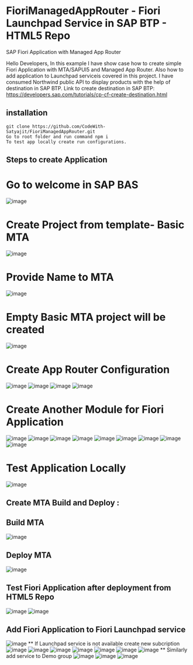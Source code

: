 # FioriManagedAppRouter - Fiori Launchpad Service in SAP BTP - HTML5 Repo
SAP Fiori Application with Managed App Router

Hello Developers,
In this example I have show case how to create simple Fiori Application with MTA/SAPUI5 and Managed App Router.
Also how to add application to Launchpad serviceis covered in this project.
I have consumed Northwind public API to display products with the help of destination in SAP BTP.
Link to create destination in SAP BTP:
https://developers.sap.com/tutorials/cp-cf-create-destination.html

## installation
```
git clone https://github.com/CodeWith-Satyajit/FioriManagedAppRouter.git
Go to root folder and run command npm i
To test app locally create run configurations.
```
## Steps to create Application
# Go to welcome in SAP BAS
![image](https://user-images.githubusercontent.com/106826307/172065455-700f7c68-8036-4a68-94bc-6c69ae74dae3.png)
# Create Project from template- Basic MTA 
![image](https://user-images.githubusercontent.com/106826307/172065480-06a14ad1-439f-43fd-9684-3ccea010896c.png)
# Provide Name to MTA
![image](https://user-images.githubusercontent.com/106826307/172065500-229c9441-2dba-43d1-a2b5-4eeb23d47257.png)
# Empty Basic MTA project will be created
![image](https://user-images.githubusercontent.com/106826307/172065513-b5f7cbfb-8875-4520-ad9b-cfd714f293ac.png)
# Create App Router Configuration
![image](https://user-images.githubusercontent.com/106826307/172065534-5ed87615-d6f7-4e14-b2b2-29fa7a9e22bc.png)
![image](https://user-images.githubusercontent.com/106826307/172065545-c5729f01-bac6-407e-b8b0-ce2639643d5c.png)
![image](https://user-images.githubusercontent.com/106826307/172065549-d7648352-032c-489b-abac-b8f225f8ca9a.png)
![image](https://user-images.githubusercontent.com/106826307/172065556-cb2c299a-3ca1-4b78-987d-6cc398507678.png)
# Create Another Module for Fiori Application
![image](https://user-images.githubusercontent.com/106826307/172065573-81b6ab17-1e2e-40eb-972b-5cc888818283.png)
![image](https://user-images.githubusercontent.com/106826307/172065578-8e0d9609-cbdf-437d-aa69-7e3e924b45c9.png)
![image](https://user-images.githubusercontent.com/106826307/172065584-c635cf9b-f513-4ea2-a98a-70bf6dc8cb66.png)
![image](https://user-images.githubusercontent.com/106826307/172065586-19f3c6ef-0aec-47cd-a523-7d895fac3c6b.png)
![image](https://user-images.githubusercontent.com/106826307/172065596-2e9c0f10-026c-4612-830f-22b7c1f23b4c.png)
![image](https://user-images.githubusercontent.com/106826307/172065604-72611e92-91bd-4093-95fe-b9338f21c813.png)
![image](https://user-images.githubusercontent.com/106826307/172065606-8ad07a11-9b25-49d8-a907-27e519fd74aa.png)
![image](https://user-images.githubusercontent.com/106826307/172065614-6c0369ea-e5a1-4c59-8e57-e7eb6ae97666.png)
![image](https://user-images.githubusercontent.com/106826307/172065621-e925559e-a661-4b41-b280-335b69f52d17.png)
# Test Application Locally
![image](https://user-images.githubusercontent.com/106826307/172065629-f23a3049-91f1-412d-9f53-e005a6350c68.png)

## Create MTA Build and Deploy : 

## Build MTA
![image](https://user-images.githubusercontent.com/106826307/172065638-7e6e5b60-ceca-4d03-b1eb-93cb5a8bfc9c.png)
## Deploy MTA
![image](https://user-images.githubusercontent.com/106826307/172065643-5782a18e-2b1f-4066-af41-04f5d425aef7.png)
## Test Fiori Application after deployment from HTML5 Repo
![image](https://user-images.githubusercontent.com/106826307/172065703-95783988-bf83-439f-9424-38d02efe0a86.png)
![image](https://user-images.githubusercontent.com/106826307/172065709-a3e80eed-3849-4d7f-a0e0-945302e295fe.png)

## Add Fiori Application to Fiori Launchpad service
![image](https://user-images.githubusercontent.com/106826307/172065723-7fa69135-af1e-4a01-bdb2-318e86d5367a.png)
** If Launchpad service is not available create new subcription
![image](https://user-images.githubusercontent.com/106826307/172065794-4ce7b920-2298-4cfc-9390-46d694645d92.png)
![image](https://user-images.githubusercontent.com/106826307/172065803-0a266a10-bf08-4746-8cab-fd6be3264c90.png)
![image](https://user-images.githubusercontent.com/106826307/172065808-8c95fa09-9f63-49dd-82d2-f6bdb4354702.png)
![image](https://user-images.githubusercontent.com/106826307/172065812-ee71b16b-2084-45f8-b4c7-eb155efa8222.png)
![image](https://user-images.githubusercontent.com/106826307/172065819-57561242-b1d2-4323-9397-b6a75b4202b9.png)
![image](https://user-images.githubusercontent.com/106826307/172065830-099d9ff2-18e0-460d-b49b-133307e5607c.png)
![image](https://user-images.githubusercontent.com/106826307/172065835-7604ddcb-043e-438b-8a58-93262c8aa671.png)
** Similarly add service to Demo group
![image](https://user-images.githubusercontent.com/106826307/172065859-e25bec07-e6d2-453d-8de1-77305b946f34.png)
![image](https://user-images.githubusercontent.com/106826307/172065871-6a6df367-6cea-4e2f-bbdb-cc0a630a398d.png)
![image](https://user-images.githubusercontent.com/106826307/172065877-ae34aaac-de94-4d00-bd86-f515135e4483.png)










